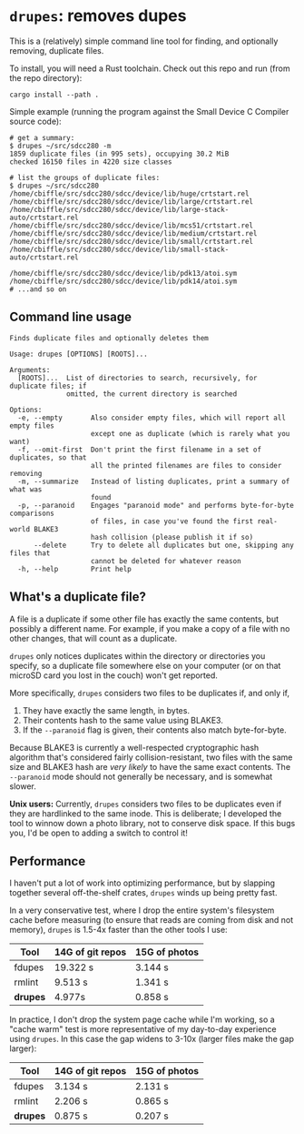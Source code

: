 # `drupes`: removes dupes

This is a (relatively) simple command line tool for finding, and optionally
removing, duplicate files.

To install, you will need a Rust toolchain. Check out this repo and run (from
the repo directory):

```
cargo install --path .
```

Simple example (running the program against the Small Device C Compiler source
code):

```
# get a summary:
$ drupes ~/src/sdcc280 -m
1859 duplicate files (in 995 sets), occupying 30.2 MiB
checked 16150 files in 4220 size classes

# list the groups of duplicate files:
$ drupes ~/src/sdcc280
/home/cbiffle/src/sdcc280/sdcc/device/lib/huge/crtstart.rel
/home/cbiffle/src/sdcc280/sdcc/device/lib/large/crtstart.rel
/home/cbiffle/src/sdcc280/sdcc/device/lib/large-stack-auto/crtstart.rel
/home/cbiffle/src/sdcc280/sdcc/device/lib/mcs51/crtstart.rel
/home/cbiffle/src/sdcc280/sdcc/device/lib/medium/crtstart.rel
/home/cbiffle/src/sdcc280/sdcc/device/lib/small/crtstart.rel
/home/cbiffle/src/sdcc280/sdcc/device/lib/small-stack-auto/crtstart.rel

/home/cbiffle/src/sdcc280/sdcc/device/lib/pdk13/atoi.sym
/home/cbiffle/src/sdcc280/sdcc/device/lib/pdk14/atoi.sym
# ...and so on
```

## Command line usage

```
Finds duplicate files and optionally deletes them

Usage: drupes [OPTIONS] [ROOTS]...

Arguments:
  [ROOTS]...  List of directories to search, recursively, for duplicate files; if
              omitted, the current directory is searched

Options:
  -e, --empty       Also consider empty files, which will report all empty files
                    except one as duplicate (which is rarely what you want)
  -f, --omit-first  Don't print the first filename in a set of duplicates, so that
                    all the printed filenames are files to consider removing
  -m, --summarize   Instead of listing duplicates, print a summary of what was
                    found
  -p, --paranoid    Engages "paranoid mode" and performs byte-for-byte comparisons
                    of files, in case you've found the first real-world BLAKE3
                    hash collision (please publish it if so)
      --delete      Try to delete all duplicates but one, skipping any files that
                    cannot be deleted for whatever reason
  -h, --help        Print help
```

## What's a duplicate file?

A file is a duplicate if some other file has exactly the same contents, but
possibly a different name. For example, if you make a copy of a file with no
other changes, that will count as a duplicate.

`drupes` only notices duplicates within the directory or directories you
specify, so a duplicate file somewhere else on your computer (or on that microSD
card you lost in the couch) won't get reported.

More specifically, `drupes` considers two files to be duplicates if, and only
if,

1. They have exactly the same length, in bytes.
2. Their contents hash to the same value using BLAKE3.
3. If the `--paranoid` flag is given, their contents also match byte-for-byte.

Because BLAKE3 is currently a well-respected cryptographic hash algorithm that's
considered fairly collision-resistant, two files with the same size and BLAKE3
hash are _very likely_ to have the same exact contents. The `--paranoid` mode
should not generally be necessary, and is somewhat slower.

**Unix users:** Currently, `drupes` considers two files to be duplicates even if
they are hardlinked to the same inode. This is deliberate; I developed the tool
to winnow down a photo library, not to conserve disk space. If this bugs you,
I'd be open to adding a switch to control it!


## Performance

I haven't put a lot of work into optimizing performance, but by slapping
together several off-the-shelf crates, `drupes` winds up being pretty fast.

In a very conservative test, where I drop the entire system's filesystem cache
before measuring (to ensure that reads are coming from disk and not memory),
`drupes` is 1.5-4x faster than the other tools I use:

| Tool | 14G of git repos | 15G of photos |
| ---- | ------------------ | --------------- |
| fdupes | 19.322 s | 3.144 s |
| rmlint | 9.513 s | 1.341 s |
| **drupes** | 4.977s | 0.858 s |

In practice, I don't drop the system page cache while I'm working, so a "cache
warm" test is more representative of my day-to-day experience using `drupes`. In
this case the gap widens to 3-10x (larger files make the gap larger):

| Tool | 14G of git repos | 15G of photos |
| ---- | ------------------ | --------------- |
| fdupes | 3.134 s | 2.131 s |
| rmlint | 2.206 s | 0.865 s |
| **drupes** | 0.875 s | 0.207 s |
